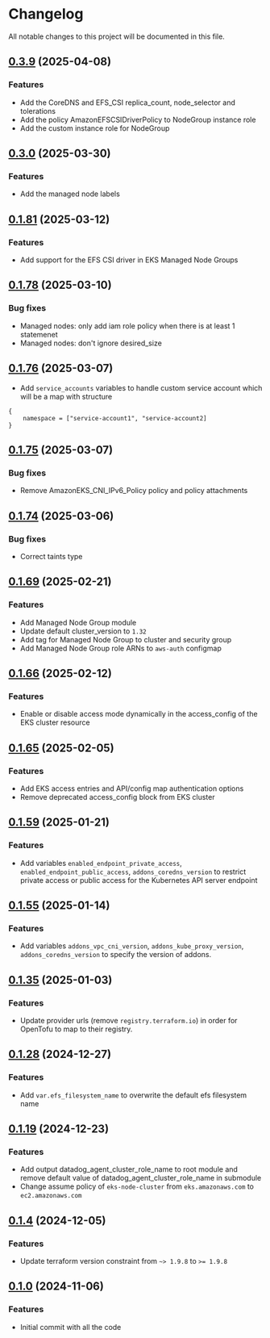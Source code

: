# Changelog

All notable changes to this project will be documented in this file.

## [0.3.9]() (2025-04-08)

### Features

* Add the CoreDNS and EFS_CSI replica_count, node_selector and tolerations
* Add the policy AmazonEFSCSIDriverPolicy to NodeGroup instance role
* Add the custom instance role for NodeGroup

## [0.3.0]() (2025-03-30)

### Features

* Add the managed node labels

## [0.1.81]() (2025-03-12)

### Features

* Add support for the EFS CSI driver in EKS Managed Node Groups

## [0.1.78]() (2025-03-10)

### Bug fixes
* Managed nodes: only add iam role policy when there is at least 1 statemenet
* Managed nodes: don't ignore desired_size

## [0.1.76]() (2025-03-07)
* Add `service_accounts` variables to handle custom service account which will be a map with structure
```
{
    namespace = ["service-account1", "service-account2] 
}
```

## [0.1.75]() (2025-03-07)

### Bug fixes
* Remove AmazonEKS_CNI_IPv6_Policy policy and policy attachments

## [0.1.74]() (2025-03-06)

### Bug fixes
* Correct taints type

## [0.1.69]() (2025-02-21)

### Features

* Add Managed Node Group module
* Update default cluster_version to `1.32`
* Add tag for Managed Node Group to cluster and security group
* Add Managed Node Group role ARNs to `aws-auth` configmap

## [0.1.66]() (2025-02-12)

### Features

* Enable or disable access mode dynamically in the access_config of the EKS cluster resource

## [0.1.65]() (2025-02-05)

### Features

* Add EKS access entries and API/config map authentication options
* Remove deprecated access_config block from EKS cluster

## [0.1.59]() (2025-01-21)

### Features

* Add variables `enabled_endpoint_private_access`, `enabled_endpoint_public_access`, `addons_coredns_version` to
  restrict private access or public access for the Kubernetes API server endpoint

## [0.1.55]() (2025-01-14)

### Features

* Add variables `addons_vpc_cni_version`, `addons_kube_proxy_version`, `addons_coredns_version` to specify the version
  of addons.

## [0.1.35]() (2025-01-03)

### Features

* Update provider urls (remove `registry.terraform.io`) in order for OpenTofu to map to their registry.

## [0.1.28]() (2024-12-27)

### Features

* Add `var.efs_filesystem_name` to overwrite the default efs filesystem name

## [0.1.19]() (2024-12-23)

### Features

* Add output datadog_agent_cluster_role_name to root module and remove default value of datadog_agent_cluster_role_name
  in submodule
* Change assume policy of `eks-node-cluster` from `eks.amazonaws.com` to `ec2.amazonaws.com`

## [0.1.4]() (2024-12-05)

### Features

* Update terraform version constraint from `~> 1.9.8` to `>= 1.9.8`

## [0.1.0]() (2024-11-06)

### Features

* Initial commit with all the code

